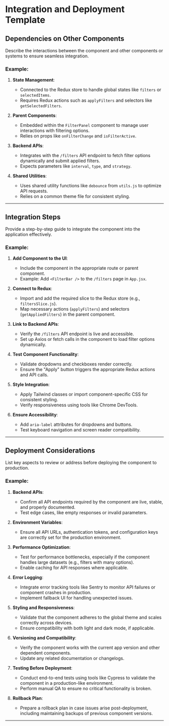 # **Integration and Deployment Template**

## **Dependencies on Other Components**
Describe the interactions between the component and other components or systems to ensure seamless integration.

### Example:
1. **State Management**:  
   - Connected to the Redux store to handle global states like `filters` or `selectedItems`.  
   - Requires Redux actions such as `applyFilters` and selectors like `getSelectedFilters`.

2. **Parent Components**:  
   - Embedded within the `FilterPanel` component to manage user interactions with filtering options.  
   - Relies on props like `onFilterChange` and `isFilterActive`.

3. **Backend APIs**:  
   - Integrates with the `/filters` API endpoint to fetch filter options dynamically and submit applied filters.  
   - Expects parameters like `interval`, `type`, and `strategy`.

4. **Shared Utilities**:  
   - Uses shared utility functions like `debounce` from `utils.js` to optimize API requests.  
   - Relies on a common theme file for consistent styling.

---

## **Integration Steps**
Provide a step-by-step guide to integrate the component into the application effectively.

### Example:
1. **Add Component to the UI**:  
   - Include the component in the appropriate route or parent component.  
   - Example: Add `<FilterBar />` to the `/filters` page in `App.jsx`.

2. **Connect to Redux**:  
   - Import and add the required slice to the Redux store (e.g., `filtersSlice.js`).  
   - Map necessary actions (`applyFilters`) and selectors (`getAppliedFilters`) in the parent component.

3. **Link to Backend APIs**:  
   - Verify the `/filters` API endpoint is live and accessible.  
   - Set up Axios or fetch calls in the component to load filter options dynamically.

4. **Test Component Functionality**:  
   - Validate dropdowns and checkboxes render correctly.  
   - Ensure the "Apply" button triggers the appropriate Redux actions and API calls.

5. **Style Integration**:  
   - Apply Tailwind classes or import component-specific CSS for consistent styling.  
   - Verify responsiveness using tools like Chrome DevTools.

6. **Ensure Accessibility**:  
   - Add `aria-label` attributes for dropdowns and buttons.  
   - Test keyboard navigation and screen reader compatibility.

---

## **Deployment Considerations**
List key aspects to review or address before deploying the component to production.

### Example:
1. **Backend APIs**:  
   - Confirm all API endpoints required by the component are live, stable, and properly documented.  
   - Test edge cases, like empty responses or invalid parameters.

2. **Environment Variables**:  
   - Ensure all API URLs, authentication tokens, and configuration keys are correctly set for the production environment.

3. **Performance Optimization**:  
   - Test for performance bottlenecks, especially if the component handles large datasets (e.g., filters with many options).  
   - Enable caching for API responses where applicable.

4. **Error Logging**:  
   - Integrate error tracking tools like Sentry to monitor API failures or component crashes in production.  
   - Implement fallback UI for handling unexpected issues.

5. **Styling and Responsiveness**:  
   - Validate that the component adheres to the global theme and scales correctly across devices.  
   - Ensure compatibility with both light and dark mode, if applicable.

6. **Versioning and Compatibility**:  
   - Verify the component works with the current app version and other dependent components.  
   - Update any related documentation or changelogs.

7. **Testing Before Deployment**:  
   - Conduct end-to-end tests using tools like Cypress to validate the component in a production-like environment.  
   - Perform manual QA to ensure no critical functionality is broken.

8. **Rollback Plan**:  
   - Prepare a rollback plan in case issues arise post-deployment, including maintaining backups of previous component versions.

---

